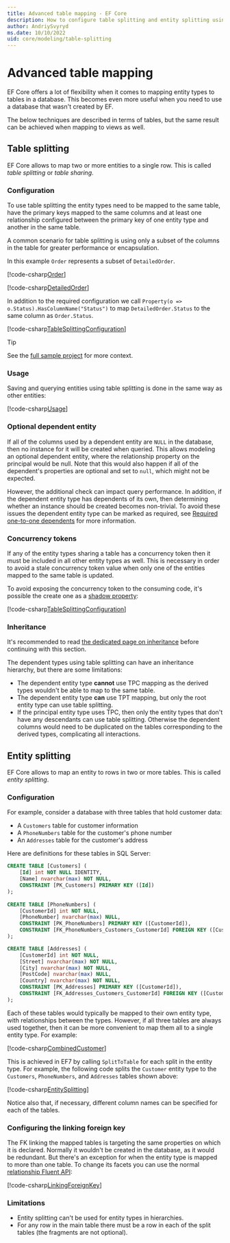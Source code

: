 ```yaml
---
title: Advanced table mapping - EF Core
description: How to configure table splitting and entity splitting using Entity Framework Core.
author: AndriySvyryd
ms.date: 10/10/2022
uid: core/modeling/table-splitting
---
```


# Advanced table mapping

EF Core offers a lot of flexibility when it comes to mapping entity types to tables in a database. This becomes even more useful when you need to use a database that wasn't created by EF.

The below techniques are described in terms of tables, but the same result can be achieved when mapping to views as well.

## Table splitting

EF Core allows to map two or more entities to a single row. This is called _table splitting_ or _table sharing_.

### Configuration

To use table splitting the entity types need to be mapped to the same table, have the primary keys mapped to the same columns and at least one relationship configured between the primary key of one entity type and another in the same table.

A common scenario for table splitting is using only a subset of the columns in the table for greater performance or encapsulation.

In this example `Order` represents a subset of `DetailedOrder`.

[!code-csharp[Order](../../../samples/core/Modeling/TableSplitting/Order.cs?name=Order)]

[!code-csharp[DetailedOrder](../../../samples/core/Modeling/TableSplitting/DetailedOrder.cs?name=DetailedOrder)]

In addition to the required configuration we call `Property(o => o.Status).HasColumnName("Status")` to map `DetailedOrder.Status` to the same column as `Order.Status`.

[!code-csharp[TableSplittingConfiguration](../../../samples/core/Modeling/TableSplitting/TableSplittingContext.cs?name=TableSplitting)]

> [!TIP]
> See the [full sample project](https://github.com/dotnet/EntityFramework.Docs/tree/main/samples/core/Modeling/TableSplitting) for more context.

### Usage

Saving and querying entities using table splitting is done in the same way as other entities:

[!code-csharp[Usage](../../../samples/core/Modeling/TableSplitting/Program.cs?name=Usage)]

### Optional dependent entity

If all of the columns used by a dependent entity are `NULL` in the database, then no instance for it will be created when queried. This allows modeling an optional dependent entity, where the relationship property on the principal would be null. Note that this would also happen if all of the dependent's properties are optional and set to `null`, which might not be expected.

However, the additional check can impact query performance. In addition, if the dependent entity type has dependents of its own, then determining whether an instance should be created becomes non-trivial. To avoid these issues the dependent entity type can be marked as required, see [Required one-to-one dependents](xref:core/modeling/relationships#one-to-one) for more information.

### Concurrency tokens

If any of the entity types sharing a table has a concurrency token then it must be included in all other entity types as well. This is necessary in order to avoid a stale concurrency token value when only one of the entities mapped to the same table is updated.

To avoid exposing the concurrency token to the consuming code, it's possible the create one as a [shadow property](xref:core/modeling/shadow-properties):

[!code-csharp[TableSplittingConfiguration](../../../samples/core/Modeling/TableSplitting/TableSplittingContext.cs?name=ConcurrencyToken&highlight=2)]

### Inheritance

It's recommended to read [the dedicated page on inheritance](xref:core/modeling/inheritance) before continuing with this section.

The dependent types using table splitting can have an inheritance hierarchy, but there are some limitations:

- The dependent entity type __cannot__ use TPC mapping as the derived types wouldn't be able to map to the same table.
- The dependent entity type __can__ use TPT mapping, but only the root entity type can use table splitting.
- If the principal entity type uses TPC, then only the entity types that don't have any descendants can use table splitting. Otherwise the dependent columns would need to be duplicated on the tables corresponding to the derived types, complicating all interactions.

## Entity splitting

EF Core allows to map an entity to rows in two or more tables. This is called _entity splitting_.

### Configuration

For example, consider a database with three tables that hold customer data:

- A `Customers` table for customer information
- A `PhoneNumbers` table for the customer's phone number
- An `Addresses` table for the customer's address

Here are definitions for these tables in SQL Server:

```sql
CREATE TABLE [Customers] (
    [Id] int NOT NULL IDENTITY,
    [Name] nvarchar(max) NOT NULL,
    CONSTRAINT [PK_Customers] PRIMARY KEY ([Id])
);
    
CREATE TABLE [PhoneNumbers] (
    [CustomerId] int NOT NULL,
    [PhoneNumber] nvarchar(max) NULL,
    CONSTRAINT [PK_PhoneNumbers] PRIMARY KEY ([CustomerId]),
    CONSTRAINT [FK_PhoneNumbers_Customers_CustomerId] FOREIGN KEY ([CustomerId]) REFERENCES [Customers] ([Id]) ON DELETE CASCADE
);

CREATE TABLE [Addresses] (
    [CustomerId] int NOT NULL,
    [Street] nvarchar(max) NOT NULL,
    [City] nvarchar(max) NOT NULL,
    [PostCode] nvarchar(max) NULL,
    [Country] nvarchar(max) NOT NULL,
    CONSTRAINT [PK_Addresses] PRIMARY KEY ([CustomerId]),
    CONSTRAINT [FK_Addresses_Customers_CustomerId] FOREIGN KEY ([CustomerId]) REFERENCES [Customers] ([Id]) ON DELETE CASCADE
);
```

Each of these tables would typically be mapped to their own entity type, with relationships between the types. However, if all three tables are always used together, then it can be more convenient to map them all to a single entity type. For example:

<!--
    public class Customer
    {
        public Customer(string name, string street, string city, string? postCode, string country)
        {
            Name = name;
            Street = street;
            City = city;
            PostCode = postCode;
            Country = country;
        }

        public int Id { get; set; }
        public string Name { get; set; }
        public string? PhoneNumber { get; set; }
        public string Street { get; set; }
        public string City { get; set; }
        public string? PostCode { get; set; }
        public string Country { get; set; }
    }
-->
[!code-csharp[CombinedCustomer](../../../samples/core/Miscellaneous/NewInEFCore7/ModelBuildingSample.cs?name=CombinedCustomer)]

This is achieved in EF7 by calling `SplitToTable` for each split in the entity type. For example, the following code splits the `Customer` entity type to the `Customers`, `PhoneNumbers`, and `Addresses` tables shown above:

<!--
            modelBuilder.Entity<Customer>(
                entityBuilder =>
                {
                    entityBuilder
                        .ToTable("Customers")
                        .SplitToTable(
                            "PhoneNumbers",
                            tableBuilder =>
                            {
                                tableBuilder.Property(customer => customer.Id).HasColumnName("CustomerId");
                                tableBuilder.Property(customer => customer.PhoneNumber);
                            })
                        .SplitToTable(
                            "Addresses",
                            tableBuilder =>
                            {
                                tableBuilder.Property(customer => customer.Id).HasColumnName("CustomerId");
                                tableBuilder.Property(customer => customer.Street);
                                tableBuilder.Property(customer => customer.City);
                                tableBuilder.Property(customer => customer.PostCode);
                                tableBuilder.Property(customer => customer.Country);
                            });
                });
-->
[!code-csharp[EntitySplitting](../../../samples/core/Miscellaneous/NewInEFCore7/ModelBuildingSample.cs?name=EntitySplitting)]

Notice also that, if necessary, different column names can be specified for each of the tables.

### Configuring the linking foreign key

The FK linking the mapped tables is targeting the same properties on which it is declared. Normally it wouldn't be created in the database, as it would be redundant. But there's an exception for when the entity type is mapped to more than one table. To change its facets you can use the normal [relationship Fluent API](xref:core/modeling/relationships#foreign-key):

<!--
            modelBuilder.Entity<Customer>()
                .HasOne<Customer>()
                .WithOne()
                .HasForeignKey<Customer>(a => a.Id)
                .OnDelete(DeleteBehavior.Restrict);
-->
[!code-csharp[LinkingForeignKey](../../../samples/core/Miscellaneous/NewInEFCore7/ModelBuildingSample.cs?name=LinkingForeignKey)]

### Limitations

- Entity splitting can't be used for entity types in hierarchies.
- For any row in the main table there must be a row in each of the split tables (the fragments are not optional).

